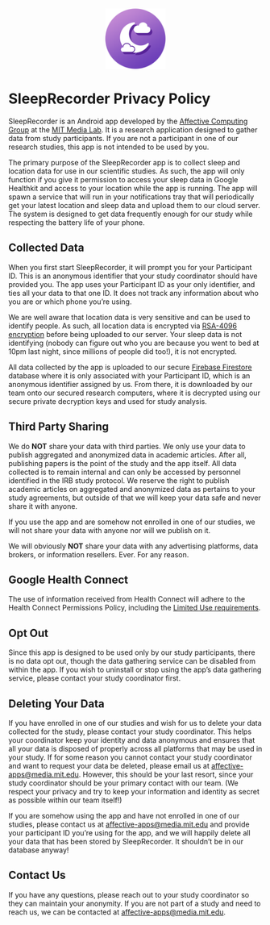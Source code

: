 <div style="text-align: center">
<img src="icon_round.png" alt="SleepRecorder Logo" style="width:120px; margin-top:50px;"/>

</div>

# SleepRecorder Privacy Policy

SleepRecorder is an Android app developed by the [Affective Computing Group](https://www.media.mit.edu/groups/affective-computing/overview/) at the [MIT Media Lab](https://www.media.mit.edu/). It is a research application designed to gather data from study participants. If you are not a participant in one of our research studies, this app is not intended to be used by you.

The primary purpose of the SleepRecorder app is to collect sleep and location data for use in our scientific studies. As such, the app will only function if you give it permission to access your sleep data in Google Healthkit and access to your location while the app is running. The app will spawn a service that will run in your notifications tray that will periodically get your latest location and sleep data and upload them to our cloud server. The system is designed to get data frequently enough for our study while respecting the battery life of your phone.

## Collected Data

When you first start SleepRecorder, it will prompt you for your Participant ID. This is an anonymous identifier that your study coordinator should have provided you. The app uses your Participant ID as your only identifier, and ties all your data to that one ID. It does not track any information about who you are or which phone you’re using.

We are well aware that location data is very sensitive and can be used to identify people. As such, all location data is encrypted via [RSA-4096 encryption](https://en.wikipedia.org/wiki/RSA_(cryptosystem)) before being uploaded to our server. Your sleep data is not identifying (nobody can figure out who you are because you went to bed at 10pm last night, since millions of people did too!), it is not encrypted.

All data collected by the app is uploaded to our secure [Firebase Firestore](https://firebase.google.com/docs/firestore) database where it is only associated with your Participant ID, which is an anonymous identifier assigned by us. From there, it is downloaded by our team onto our secured research computers, where it is decrypted using our secure private decryption keys and used for study analysis.

## Third Party Sharing

We do **NOT** share your data with third parties. We only use your data to publish aggregated and anonymized data in academic articles. After all, publishing papers is the point of the study and the app itself. All data collected is to remain internal and can only be accessed by personnel identified in the IRB study protocol. We reserve the right to publish academic articles on aggregated and anonymized data as pertains to your study agreements, but outside of that we will keep your data safe and never share it with anyone.

If you use the app and are somehow not enrolled in one of our studies, we will not share your data with anyone nor will we publish on it.

We will obviously **NOT** share your data with any advertising platforms, data brokers, or information resellers. Ever. For any reason.

## Google Health Connect

The use of information received from Health Connect will adhere to the Health Connect Permissions Policy, including the [Limited Use requirements](https://support.google.com/googleplay/android-developer/answer/9888170?sjid=4796657304539305178-NA#ahp).

## Opt Out

Since this app is designed to be used only by our study participants, there is no data opt out, though the data gathering service can be disabled from within the app. If you wish to uninstall or stop using the app’s data gathering service, please contact your study coordinator first.

## Deleting Your Data

If you have enrolled in one of our studies and wish for us to delete your data collected for the study, please contact your study coordinator. This helps your coordinator keep your identity and data anonymous and ensures that all your data is disposed of properly across all platforms that may be used in your study. If for some reason you cannot contact your study coordinator and want to request your data be deleted, please email us at [affective-apps@media.mit.edu](mailto:affective-apps@media.mit.edu). However, this should be your last resort, since your study coordinator should be your primary contact with our team. (We respect your privacy and try to keep your information and identity as secret as possible within our team itself!)

If you are somehow using the app and have not enrolled in one of our studies, please contact us at [affective-apps@media.mit.edu](mailto:affective-apps@media.mit.edu) and provide your participant ID you’re using for the app, and we will happily delete all your data that has been stored by SleepRecorder. It shouldn’t be in our database anyway!

## Contact Us

If you have any questions, please reach out to your study coordinator so they can maintain your anonymity. If you are not part of a study and need to reach us, we can be contacted at [affective-apps@media.mit.edu](mailto:affective-apps@media.mit.edu).


